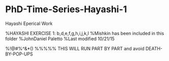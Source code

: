 # PhD-Time-Series-Hayashi-1
Hayashi Eperical Work

%HAYASHI EXERCISE 1: b,d,e,f,g,h,i,j,k,l
%Mishkin has been included in this folder
%JohnDaniel Paletto
%Last modified 10/21/15



%!@#$%^&*()PLEASE REFRAIN FROM CLICKING "RUN", PLEASE USE "RUN SECTION"!@#$%^&*()
%%%%% THIS WILL RUN PART BY PART and avoid DEATH-BY-POP-UPS
